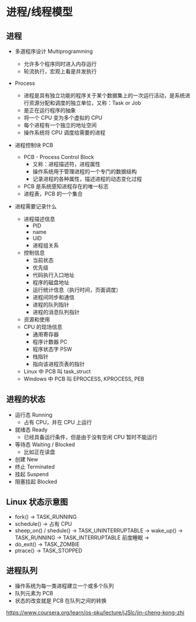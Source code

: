 # 进程/线程模型

## 进程

- 多道程序设计 Multiprogramming
  - 允许多个程序同时进入内存运行
  - 轮流执行，宏观上看是并发执行

- Process
  - 进程是具有独立功能的程序关于某个数据集上的一次运行活动，是系统进行资源分配和调度的独立单位，又称：Task or Job
  - 是正在运行程序的抽象
  - 将一个 CPU 变为多个虚拟的 CPU
  - 每个进程有一个独立的地址空间
  - 操作系统将 CPU 调度给需要的进程

- 进程控制块 PCB
  - PCB - Process Control Block
    - 又称：进程描述符，进程属性
    - 操作系统用于管理进程的一个专门的数据结构
    - 记录进程的各种属性，描述进程的动态变化过程
  - PCB 是系统感知进程存在的唯一标志
  - 进程表，PCB 的一个集合

- 进程需要记录什么
  - 进程描述信息
    - PID
    - name
    - UID
    - 进程组关系
  - 控制信息
    - 当前状态
    - 优先级
    - 代码执行入口地址
    - 程序的磁盘地址
    - 运行统计信息（执行时间，页面调度）
    - 进程间同步和通信
    - 进程的队列指针
    - 进程的消息队列指针
  - 资源和使用
  - CPU 的现场信息
    - 通用寄存器
    - 程序计数器 PC
    - 程序状态字 PSW
    - 栈指针
    - 指向该进程页表的指针
  - Linux 中 PCB 叫 task_struct
  - Windows 中 PCB 叫 EPROCESS, KPROCESS, PEB

## 进程的状态
- 运行态 Running
  - 占有 CPU，并在 CPU 上运行
- 就绪态 Ready
  - 已经具备运行条件，但是由于没有空闲 CPU 暂时不能运行
- 等待态 Waiting / Blocked
  - 比如正在读盘
- 创建 New
- 终止 Terminated
- 挂起 Suspend
- 阻塞挂起 Blocked


## Linux 状态示意图
- fork() -> TASK_RUNNING
- schedule() -> 占有 CPU
- sheep_on() / shedule() -> TASK_UNINTERRUPTABLE              -> wake_up() -> TASK_RUNNING
                         -> TASK_INTERRUPTABLE 前度睡眠        ->
- do_exit() -> TASK_ZOMBIE
- ptrace() -> TASK_STOPPED

## 进程队列
- 操作系统为每一类进程建立一个或多个队列
- 队列元素为 PCB
- 状态的改变就是 PCB 在队列之间的转换

<!-- will start from here -->
https://www.coursera.org/learn/os-pku/lecture/jJSlc/jin-cheng-kong-zhi
















